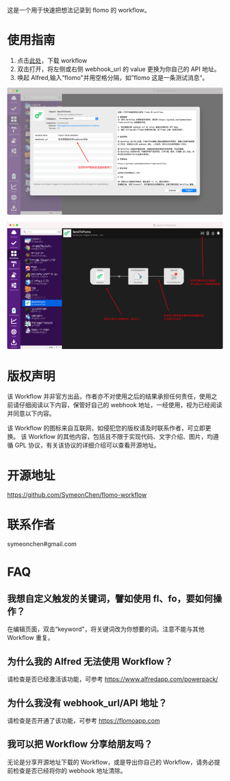 这是一个用于快速把想法记录到 flomo 的 workflow。

# 使用指南
1. 点击[此处](https://github.com/SymeonChen/flomo-workflow/releases/download/1.0.0/SendToFlomo.alfredworkflow)，下载 workflow
2. 双击打开，将左侧或右侧 webhook_url 的 value 更换为你自己的 API 地址。
3. 唤起 Alfred,输入“flomo"并用空格分隔，如”flomo 这是一条测试消息“。

![](screenshots/config.png)

![](screenshots/after.png)

# 版权声明

该 Workflow 并非官方出品，作者亦不对使用之后的结果承担任何责任，使用之前请仔细阅读以下内容，保管好自己的 webhook 地址，一经使用，视为已经阅读并同意以下内容。

该 Workflow 的图标来自互联网，如侵犯您的版权请及时联系作者，可立即更换。
该 Workflow 的其他内容，包括且不限于实现代码、文字介绍、图片，均遵循 GPL 协议，有关该协议的详细介绍可以查看开源地址。

# 开源地址

https://github.com/SymeonChen/flomo-workflow

# 联系作者

symeonchen#gmail.com

# FAQ

## 我想自定义触发的关键词，譬如使用 fl、fo，要如何操作？
在编辑页面，双击“keyword"，将关键词改为你想要的词。注意不能与其他 Workflow 重复。

## 为什么我的 Alfred 无法使用 Workflow？
请检查是否已经激活该功能，可参考 https://www.alfredapp.com/powerpack/

## 为什么我没有 webhook_url/API 地址？
请检查是否开通了该功能，可参考 https://flomoapp.com

## 我可以把 Workflow 分享给朋友吗？
无论是分享开源地址下载的 Workflow，或是导出你自己的 Workflow，请务必提前检查是否已经将你的 webhook 地址清除。
